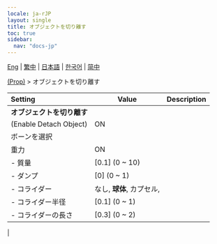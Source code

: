 ```yaml
---
locale: ja-rJP
layout: single
title: オブジェクトを切り離す
toc: true
sidebar:
  nav: "docs-jp"
---
```

[Eng](/dancexr/menu/2025.4/prop/detach_object) | [繁中](/tw/dancexr/menu/2025.4/prop/detach_object) | [日本語](/jp/dancexr/menu/2025.4/prop/detach_object) | [한국어](/kr/dancexr/menu/2025.4/prop/detach_object) | [简中](/zh/dancexr/menu/2025.4/prop/detach_object)

[(Prop)](../menu#(Prop)) > オブジェクトを切り離す



| Setting | Value | Description |
| :--- | --- | :--- |
|**オブジェクトを切り離す** | | 
| (Enable Detach Object) | ON | 
| ボーンを選択 || 
| 重力 | ON | 
|- 質量 | [0.1] (0 ~ 10) | 
|- ダンプ | [0] (0 ~ 1) | 
|- コライダー | なし, **球体**, カプセル,  | 
|- コライダー半径 | [0.1] (0 ~ 1) | 
|- コライダーの長さ | [0.3] (0 ~ 2) | 
|
